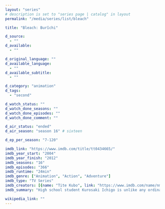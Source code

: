 ```yaml
---
layout: "series"
# description is set to "series page | catalog" in layout
permalink: "/media/series/list/bleach"

title: "Bleach: Burîchi"

d_source:
  - ""
d_available:
  - ""

d_original_language: ""
d_available_language:
  - ""
d_available_subtitle:
  - ""

d_category: "animation"
d_tags:
  - "second"

d_watch_status: ""
d_watch_done_seasons: ""
d_watch_done_episodes: ""
d_watch_done_comment: ""

d_air_status: "ended"
d_air_season: "season 16" # sixteen

d_ep_per_season: "7-120"

imdb_link: "https://www.imdb.com/title/tt0434665/"
imdb_year_start: "2004"
imdb_year_finish: "2012"
imdb_seasons: "16"
imdb_episodes: "366"
imdb_runtime: "24min"
imdb_genre: ["Animation", "Action", "Adventure"]
imdb_type: "TV Series"
imdb_creators: [{name: "Tite Kubo", link: "https://www.imdb.com/name/nm1818197/"}]
imdb_summary: "High school student Kurosaki Ichigo is unlike any ordinary kid because he can see ghosts. After an accident with a hollow, he got a power.So begins Kurosaki Ichigo's training and duty as a Shinigami, Soul Reaper."

wikipedia_link: ""
---
```

